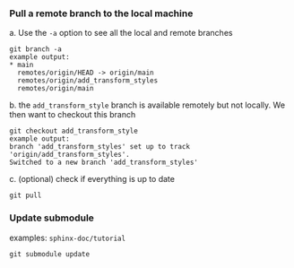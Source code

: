 ### Pull a remote branch to the local machine 
   a. Use the `-a` option to see all the local and remote branches  
```
git branch -a
example output: 
* main
  remotes/origin/HEAD -> origin/main
  remotes/origin/add_transform_styles
  remotes/origin/main
```  
  b. the `add_transform_style` branch is available remotely but not locally. We then want to checkout this branch
```
git checkout add_transform_style
example output:
branch 'add_transform_styles' set up to track 'origin/add_transform_styles'.
Switched to a new branch 'add_transform_styles'
```
  c. (optional) check if everything is up to date 
```
git pull
```

### Update submodule  
examples: `sphinx-doc/tutorial`
```
git submodule update
```
